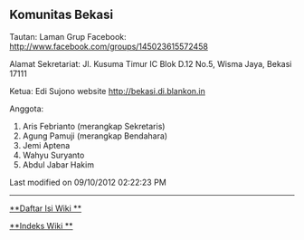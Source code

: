 ## Komunitas  Bekasi
Tautan:
Laman Grup Facebook: ​http://www.facebook.com/groups/145023615572458

Alamat Sekretariat: Jl. Kusuma Timur IC Blok D.12 No.5, Wisma Jaya, Bekasi
17111

Ketua: Edi Sujono website ​http://bekasi.di.blankon.in

Anggota:
  1. Aris Febrianto (merangkap Sekretaris)
  2. Agung Pamuji (merangkap Bendahara)
  3. Jemi Aptena
  4. Wahyu Suryanto
  5. Abdul Jabar Hakim

Last modified on 09/10/2012 02:22:23 PM
 
---
[**Daftar Isi Wiki **](/DaftarIsi/README.md)
 
[**Indeks Wiki **](/Indeks.md)
